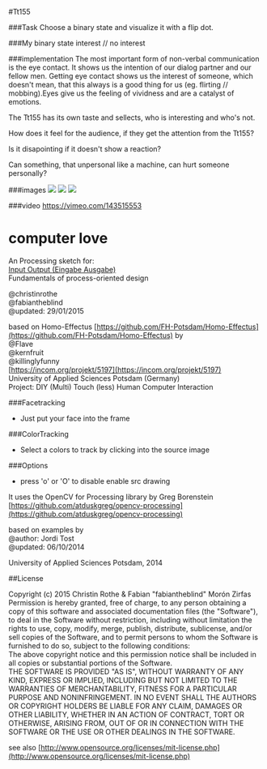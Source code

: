 #Tt155

###Task
Choose a binary state and visualize it with a flip dot.

###My binary state
interest // no interest 

###implementation
The most important form of non-verbal communication is the eye contact. It shows us the intention of our dialog partner and our fellow men. Getting eye contact shows us the interest of someone, which doesn't mean, that this always is a good thing for us (eg. flirting // mobbing).Eyes give us the feeling of vividness and are a catalyst of emotions.

The Tt155 has its own taste and sellects, who is interesting and who's not.

How does it feel for the audience, if they get the attention from the Tt155?

Is it disapointing if it doesn't show a reaction?

Can something, that unpersonal like a machine, can hurt someone personally?

###images
![ ](https://cloud.githubusercontent.com/assets/9571378/11808610/b88a712c-a321-11e5-9f2a-c285d2d30e7c.jpg)
![ ](https://cloud.githubusercontent.com/assets/9571378/11808481/161b8034-a321-11e5-891f-dc81debb0ea5.jpg)
![ ](https://cloud.githubusercontent.com/assets/9571378/11808394/a20a490a-a320-11e5-95e7-26955d175f71.jpg)

###video
https://vimeo.com/143515553


computer love
=============

An Processing sketch for:  
[Input Output (Eingabe Ausgabe)](https://incom.org/workspace/5478)  
Fundamentals of process-oriented design  

@christinrothe  
@fabiantheblind  
@updated: 29/01/2015  

based on Homo-Effectus [https://github.com/FH-Potsdam/Homo-Effectus](https://github.com/FH-Potsdam/Homo-Effectus) by  
@Flave  
@kernfruit  
@killinglyfunny  
[https://incom.org/projekt/5197](https://incom.org/projekt/5197)  
University of Applied Sciences Potsdam (Germany)  
Project: DIY (Multi) Touch (less) Human Computer Interaction  

###Facetracking   
- Just put your face into the frame  

###ColorTracking   
- Select a colors to track by clicking into the source image  

###Options   
- press 'o' or 'O' to disable enable src drawing  


It uses the OpenCV for Processing library by Greg Borenstein  
[https://github.com/atduskgreg/opencv-processing](https://github.com/atduskgreg/opencv-processing)  

based on examples by  
@author: Jordi Tost  
@updated: 06/10/2014  

University of Applied Sciences Potsdam, 2014  

##License

Copyright (c)  2015 Christin Rothe & Fabian "fabiantheblind" Morón Zirfas  
Permission is hereby granted, free of charge, to any person obtaining a copy of this software and associated documentation files (the "Software"), to deal in the Software  without restriction, including without limitation the rights to use, copy, modify, merge, publish, distribute, sublicense, and/or sell copies of the Software, and to  permit persons to whom the Software is furnished to do so, subject to the following conditions:  
The above copyright notice and this permission notice shall be included in all copies or substantial portions of the Software.  
THE SOFTWARE IS PROVIDED "AS IS", WITHOUT WARRANTY OF ANY KIND, EXPRESS OR IMPLIED, INCLUDING BUT NOT LIMITED TO THE WARRANTIES OF MERCHANTABILITY, FITNESS FOR A  PARTICULAR PURPOSE AND NONINFRINGEMENT. IN NO EVENT SHALL THE AUTHORS OR COPYRIGHT HOLDERS BE LIABLE FOR ANY CLAIM, DAMAGES OR OTHER LIABILITY, WHETHER IN AN ACTION OF  CONTRACT, TORT OR OTHERWISE, ARISING FROM, OUT OF OR IN CONNECTION WITH THE SOFTWARE OR THE USE OR OTHER DEALINGS IN THE SOFTWARE.  

see also [http://www.opensource.org/licenses/mit-license.php](http://www.opensource.org/licenses/mit-license.php)


